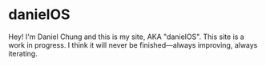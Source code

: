 # danielOS

Hey! I'm Daniel Chung and this is my site, AKA "danielOS".
This site is a work in progress. I think it will never be finished—always improving, always iterating.